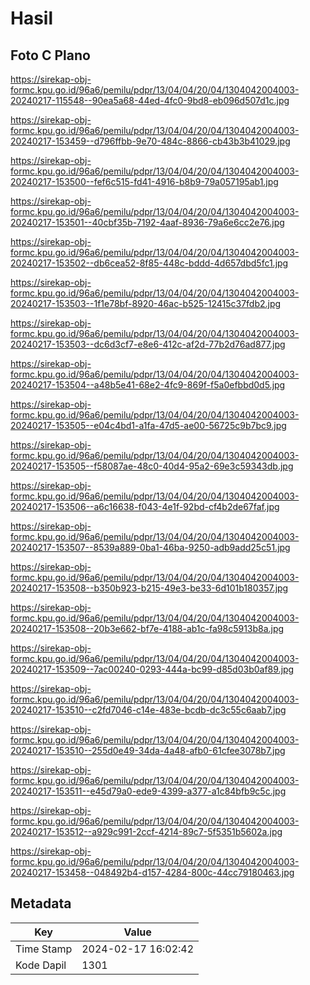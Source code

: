 # Hasil

## Foto C Plano

https://sirekap-obj-formc.kpu.go.id/96a6/pemilu/pdpr/13/04/04/20/04/1304042004003-20240217-115548--90ea5a68-44ed-4fc0-9bd8-eb096d507d1c.jpg

https://sirekap-obj-formc.kpu.go.id/96a6/pemilu/pdpr/13/04/04/20/04/1304042004003-20240217-153459--d796ffbb-9e70-484c-8866-cb43b3b41029.jpg

https://sirekap-obj-formc.kpu.go.id/96a6/pemilu/pdpr/13/04/04/20/04/1304042004003-20240217-153500--fef6c515-fd41-4916-b8b9-79a057195ab1.jpg

https://sirekap-obj-formc.kpu.go.id/96a6/pemilu/pdpr/13/04/04/20/04/1304042004003-20240217-153501--40cbf35b-7192-4aaf-8936-79a6e6cc2e76.jpg

https://sirekap-obj-formc.kpu.go.id/96a6/pemilu/pdpr/13/04/04/20/04/1304042004003-20240217-153502--db6cea52-8f85-448c-bddd-4d657dbd5fc1.jpg

https://sirekap-obj-formc.kpu.go.id/96a6/pemilu/pdpr/13/04/04/20/04/1304042004003-20240217-153503--1f1e78bf-8920-46ac-b525-12415c37fdb2.jpg

https://sirekap-obj-formc.kpu.go.id/96a6/pemilu/pdpr/13/04/04/20/04/1304042004003-20240217-153503--dc6d3cf7-e8e6-412c-af2d-77b2d76ad877.jpg

https://sirekap-obj-formc.kpu.go.id/96a6/pemilu/pdpr/13/04/04/20/04/1304042004003-20240217-153504--a48b5e41-68e2-4fc9-869f-f5a0efbbd0d5.jpg

https://sirekap-obj-formc.kpu.go.id/96a6/pemilu/pdpr/13/04/04/20/04/1304042004003-20240217-153505--e04c4bd1-a1fa-47d5-ae00-56725c9b7bc9.jpg

https://sirekap-obj-formc.kpu.go.id/96a6/pemilu/pdpr/13/04/04/20/04/1304042004003-20240217-153505--f58087ae-48c0-40d4-95a2-69e3c59343db.jpg

https://sirekap-obj-formc.kpu.go.id/96a6/pemilu/pdpr/13/04/04/20/04/1304042004003-20240217-153506--a6c16638-f043-4e1f-92bd-cf4b2de67faf.jpg

https://sirekap-obj-formc.kpu.go.id/96a6/pemilu/pdpr/13/04/04/20/04/1304042004003-20240217-153507--8539a889-0ba1-46ba-9250-adb9add25c51.jpg

https://sirekap-obj-formc.kpu.go.id/96a6/pemilu/pdpr/13/04/04/20/04/1304042004003-20240217-153508--b350b923-b215-49e3-be33-6d101b180357.jpg

https://sirekap-obj-formc.kpu.go.id/96a6/pemilu/pdpr/13/04/04/20/04/1304042004003-20240217-153508--20b3e662-bf7e-4188-ab1c-fa98c5913b8a.jpg

https://sirekap-obj-formc.kpu.go.id/96a6/pemilu/pdpr/13/04/04/20/04/1304042004003-20240217-153509--7ac00240-0293-444a-bc99-d85d03b0af89.jpg

https://sirekap-obj-formc.kpu.go.id/96a6/pemilu/pdpr/13/04/04/20/04/1304042004003-20240217-153510--c2fd7046-c14e-483e-bcdb-dc3c55c6aab7.jpg

https://sirekap-obj-formc.kpu.go.id/96a6/pemilu/pdpr/13/04/04/20/04/1304042004003-20240217-153510--255d0e49-34da-4a48-afb0-61cfee3078b7.jpg

https://sirekap-obj-formc.kpu.go.id/96a6/pemilu/pdpr/13/04/04/20/04/1304042004003-20240217-153511--e45d79a0-ede9-4399-a377-a1c84bfb9c5c.jpg

https://sirekap-obj-formc.kpu.go.id/96a6/pemilu/pdpr/13/04/04/20/04/1304042004003-20240217-153512--a929c991-2ccf-4214-89c7-5f5351b5602a.jpg

https://sirekap-obj-formc.kpu.go.id/96a6/pemilu/pdpr/13/04/04/20/04/1304042004003-20240217-153458--048492b4-d157-4284-800c-44cc79180463.jpg


## Metadata

| Key        | Value               |
| ---------- | ------------------- |
| Time Stamp | 2024-02-17 16:02:42 |
| Kode Dapil | 1301                |



